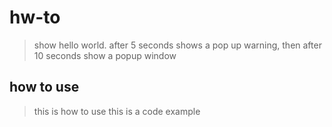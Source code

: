 # hw-to

>show hello world.  after 5 seconds shows a pop up warning, then after 10 seconds show a popup window

## how to use
> this is how to use
> this is a code example

